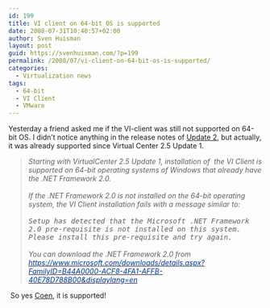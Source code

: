 ```yaml
---
id: 199
title: VI client on 64-bit OS is supported
date: 2008-07-31T10:40:57+02:00
author: Sven Huisman
layout: post
guid: https://svenhuisman.com/?p=199
permalink: /2008/07/vi-client-on-64-bit-os-is-supported/
categories:
  - Virtualization news
tags:
  - 64-bit
  - VI Client
  - VMware
---
```

Yesterday a friend asked me if the VI-client was still not supported on 64-bit OS. I didn&#8217;t notice anything in the release notes of <a title="VI3 Update 2" href="https://www.vmware.com/support/vi3/doc/vi3_esx35u2_vc25u2_rel_notes.html" target="_blank">Update 2</a>, but actually, it was already supported since Virtual Center 2.5 Update 1.

> <div>
>   <em>Starting with VirtualCenter 2.5 Update 1, installation of  the VI Client is supported on 64-bit operating systems of Windows that already have the .NET Framework 2.0.</em>
> </div>
> 
> <div>
>   <em> </em>
> </div>
> 
> <div>
>   <em>If the .NET Framework 2.0 is not installed on the 64-bit operating system, the VI Client installation fails with a message similar to:</em>
> </div>
> 
> <div>
>   <em> </em>
> </div>
> 
> <div>
>   <tt><em>Setup has detected that the Microsoft .NET Framework 2.0 pre-requisite is not installed on this system. Please install this pre-requisite and try again.</em></tt>
> </div>
> 
> <div>
>   <tt></tt><em> </em>
> </div>
> 
> <div>
>   <em>You can download the .NET Framework 2.0 from </em><a href="https://www.microsoft.com/downloads/details.aspx?FamilyID=B44A0000-ACF8-4FA1-AFFB-40E78D788B00&displaylang=en" target="_blank"><span style="color: #003399;"><em>https://www.microsoft.com/downloads/details.aspx?FamilyID=B44A0000-ACF8-4FA1-AFFB-40E78D788B00&displaylang=en</em></span></a>
> </div>

 So yes <a title="Coen Verbree's blog" href="https://www.digitalfreakz.nl" target="_blank">Coen</a>, it is supported!